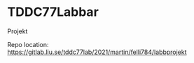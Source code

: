 # TDDC77Labbar
Projekt

Repo location: https://gitlab.liu.se/tddc77lab/2021/martin/felli784/labbprojekt
